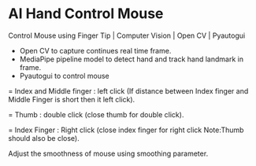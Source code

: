 # AI Hand Control Mouse
Control Mouse using Finger Tip | Computer Vision | Open CV | Pyautogui

- Open CV to capture continues real time frame.
- MediaPipe pipeline model to detect hand and track hand landmark in frame.
- Pyautogui to control mouse

= Index and Middle finger : left click (If distance between Index finger and Middle Finger is short then it left click).

= Thumb : double click (close thumb for double click).

= Index Finger : Right click (close index finger for right click Note:Thumb should also be close).

Adjust the smoothness of mouse using smoothing parameter.
